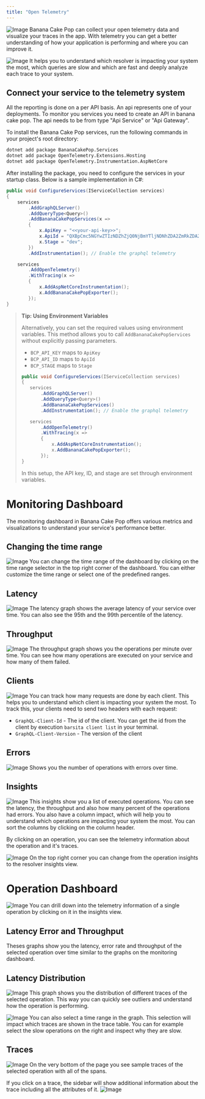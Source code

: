 ```yaml
---
title: "Open Telemetry"
---
```


![Image](images/telemetry-0.png)
Banana Cake Pop can collect your open telemetry data and visualize your traces in the app.
With telemetry you can get a better understanding of how your application is performing and where you can improve it.

![Image](images/telemetry-1.png)
It helps you to understand which resolver is impacting your system the most, which queries are slow and which are fast and deeply analyze each trace to your system.

## Connect your service to the telemetry system

All the reporting is done on a per API basis. An api represents one of your deployments. To monitor you services you need to create an API in banana cake pop.
The api needs to be from type "Api Service" or "Api Gateway".

To install the Banana Cake Pop services, run the following commands in your project's root directory:

```bash
dotnet add package BananaCakePop.Services
dotnet add package OpenTelemetry.Extensions.Hosting
dotnet add package OpenTelemetry.Instrumentation.AspNetCore
```

After installing the package, you need to configure the services in your startup class. Below is a sample implementation in C#:

```csharp
public void ConfigureServices(IServiceCollection services)
{
    services
        .AddGraphQLServer()
        .AddQueryType<Query>()
        .AddBananaCakePopServices(x =>
        {
            x.ApiKey = "<<your-api-key>>";
            x.ApiId = "QXBpCmc5NGYwZTIzNDZhZjQ0NjBmYTljNDNhZDA2ZmRkZDA2Ng==";
            x.Stage = "dev";
        })
        .AddInstrumentation(); // Enable the graphql telemetry

    services
        .AddOpenTelemetry()
        .WithTracing(x =>
        {
            x.AddAspNetCoreInstrumentation();
            x.AddBananaCakePopExporter();
        });
}
```

> **Tip: Using Environment Variables**
>
> Alternatively, you can set the required values using environment variables. This method allows you to call `AddBananaCakePopServices` without explicitly passing parameters.
>
> - `BCP_API_KEY` maps to `ApiKey`
> - `BCP_API_ID` maps to `ApiId`
> - `BCP_STAGE` maps to `Stage`
>
> ```csharp
> public void ConfigureServices(IServiceCollection services)
> {
>    services
>        .AddGraphQLServer()
>        .AddQueryType<Query>()
>        .AddBananaCakePopServices()
>        .AddInstrumentation(); // Enable the graphql telemetry
>
>    services
>        .AddOpenTelemetry()
>        .WithTracing(x =>
>        {
>            x.AddAspNetCoreInstrumentation();
>            x.AddBananaCakePopExporter();
>        });
> }
> ```
>
> In this setup, the API key, ID, and stage are set through environment variables.

# Monitoring Dashboard

The monitoring dashboard in Banana Cake Pop offers various metrics and visualizations to understand your service's performance better.

## Changing the time range

![Image](images/telemetry-2.png)
You can change the time range of the dashboard by clicking on the time range selector in the top right corner of the dashboard.
You can either customize the time range or select one of the predefined ranges.

## Latency

![Image](images/telemetry-3.png)
The latency graph shows the average latency of your service over time. You can also see the 95th and the 99th percentile of the latency.

## Throughput

![Image](images/telemetry-4.png)
The throughput graph shows you the operations per minute over time. You can see how many operations are executed on your service and how many of them failed.

## Clients

![Image](images/telemetry-5.png)
You can track how many requests are done by each client. This helps you to understand which client is impacting your system the most.
To track this, your clients need to send two headers with each request:

- `GraphQL-Client-Id` - The id of the client. You can get the id from the client by execution `barsita client list` in your terminal.
- `GraphQL-Client-Version` - The version of the client

## Errors

![Image](images/telemetry-6.png)
Shows you the number of operations with errors over time.

## Insights

![Image](images/telemetry-7.png)
This insights show you a list of executed operations. You can see the latency, the throughput and also how many percent of the operations had errors. You also have a column impact, which will help you to understand which operations are impacting your system the most. You can sort the columns by clicking on the column header.

By clicking on an operation, you can see the telemetry information about the operation and it's traces.

![Image](images/telemetry-8.png)
On the top right corner you can change from the operation insights to the resolver insights view.

# Operation Dashboard

![Image](images/telemetry-9.png)
You can drill down into the telemetry information of a single operation by clicking on it in the insights view.

## Latency Error and Throughput

Theses graphs show you the latency, error rate and throughput of the selected operation over time similar to the graphs on the monitoring dashboard.

## Latency Distribution

![Image](images/telemetry-10.png)
This graph shows you the distribution of different traces of the selected operation. This way you can quickly see outliers and understand how the operation is performing.

![Image](images/telemetry-11.png)
You can also select a time range in the graph. This selection will impact which traces are shown in the trace table. You can for example select the slow operations on the right and inspect why they are slow.

## Traces

![Image](images/telemetry-12.png)
On the very bottom of the page you see sample traces of the selected operation with all of the spans.

If you click on a trace, the sidebar will show additional information about the trace including all the attributes of it.
![Image](images/telemetry-13.png)
